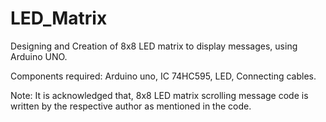 # LED_Matrix
 Designing and Creation of 8x8 LED matrix to display messages, using Arduino UNO.

 

 Components required: Arduino uno, IC 74HC595, LED, Connecting cables.

Note: It is acknowledged that, 8x8 LED matrix scrolling message code is written by the respective author as mentioned in the code. 
